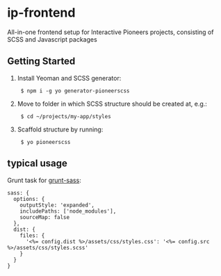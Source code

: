 # ip-frontend
All-in-one frontend setup for Interactive Pioneers projects, consisting of SCSS and Javascript packages


## Getting Started

1. Install Yeoman and SCSS generator:

        $ npm i -g yo generator-pioneerscss

2. Move to folder in which SCSS structure should be created at, e.g.:

        $ cd ~/projects/my-app/styles

3. Scaffold structure by running:

        $ yo pioneerscss


## typical usage

Grunt task for [grunt-sass](https://github.com/sindresorhus/grunt-sass):
```
sass: {
  options: {
    outputStyle: 'expanded',
    includePaths: ['node_modules'],
    sourceMap: false
  },
  dist: {
    files: {
      '<%= config.dist %>/assets/css/styles.css': '<%= config.src %>/assets/css/styles.scss'
    }
  }
}
```
